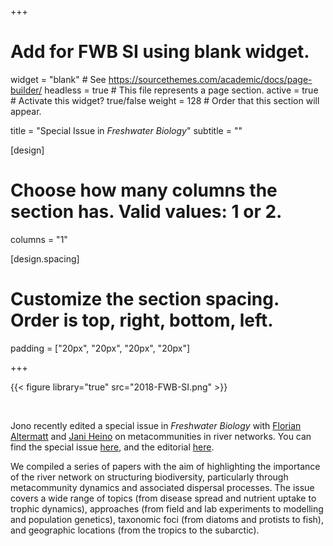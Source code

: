 +++
# Add for FWB SI using blank widget.
widget = "blank"  # See https://sourcethemes.com/academic/docs/page-builder/
headless = true  # This file represents a page section.
active = true  # Activate this widget? true/false
weight = 128  # Order that this section will appear.

title = "Special Issue in _Freshwater Biology_"
subtitle = ""

[design]
  # Choose how many columns the section has. Valid values: 1 or 2.
  columns = "1"

[design.spacing]
  # Customize the section spacing. Order is top, right, bottom, left.
  padding = ["20px", "20px", "20px", "20px"]
  
+++

<span class="container">
  <span class="row">
<span class="col-12 col-lg-4">

{{< figure library="true" src="2018-FWB-SI.png" >}}

</span>


<span class="col-12 col-lg-8" style="padding:50px;"> 

Jono recently edited a special issue in _Freshwater Biology_ with [Florian Altermatt](https://www.altermattlab.ch) and [Jani Heino](https://www.largescaleecologylab.net/) on metacommunities in river networks. You can find the special issue [here](https://onlinelibrary.wiley.com/toc/13652427/63/1), and the editorial [here](/content/publication/tonkin18-metac-river/tonkin18-metac-river.pdf).  

We compiled a series of papers with the aim of highlighting the importance of the river network on structuring biodiversity, particularly through metacommunity dynamics and associated dispersal processes. The issue covers a wide range of topics (from disease spread and nutrient uptake to trophic dynamics), approaches (from field and lab experiments to modelling and population genetics), taxonomic foci (from diatoms and protists to fish), and geographic locations (from the tropics to the subarctic). 

</span>
</span>
</span>


<!-- <span style="color:#285F75"><font size="20"><b>Tonkin </b>Lab</font></span> -->

<!-- <span style="color:#C28542"><font size="12">Population & Community Ecology</font></span> -->


